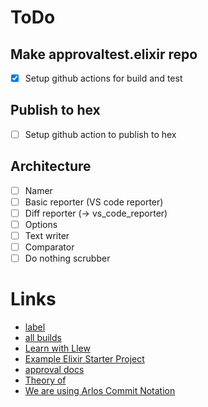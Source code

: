 # ToDo

## Make approvaltest.elixir repo 
- [x] Setup github actions for build and test  
## Publish to hex
- [ ] Setup github action to publish to hex 
## Architecture
- [ ] Namer  
- [ ] Basic reporter (VS code reporter)  
- [ ] Diff reporter (-> vs_code_reporter)  
- [ ] Options  
- [ ] Text writer  
- [ ] Comparator  
- [ ] Do nothing scrubber  

# Links
* [label](url)
* [all builds](https://approvaltests.com/builds/)
* [Learn with Llew](https://github.com/learnwithllew)
* [Example Elixir Starter Project](https://github.com/LearnWithLlew/elixir.starterproject)
* [approval docs](https://github.com/approvals/ApprovalTests.Documentation/tree/main/explanations)
* [Theory of](https://docs.divio.com/documentation-system/)
* [We are using Arlos Commit Notation](https://github.com/RefactoringCombos/ArlosCommitNotation)
